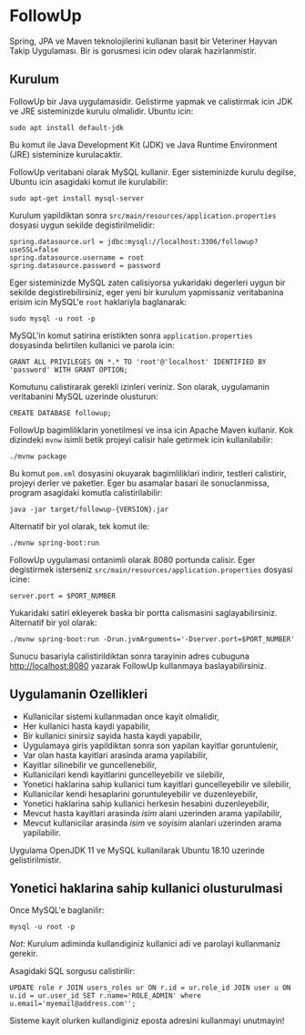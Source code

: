 # FollowUp

Spring, JPA ve Maven teknolojilerini kullanan basit bir Veteriner Hayvan Takip Uygulaması. Bir is gorusmesi icin odev 
olarak hazirlanmistir.

## Kurulum

FollowUp bir Java uygulamasidir. Gelistirme yapmak ve calistirmak icin JDK ve JRE sisteminizde kurulu olmalidir. Ubuntu icin:

`
sudo apt install default-jdk
`

Bu komut ile Java Development Kit (JDK) ve Java Runtime Environment (JRE) sisteminize kurulacaktir. 

FollowUp veritabani olarak MySQL kullanir. Eger sisteminizde kurulu degilse, Ubuntu icin asagidaki komut ile kurulabilir:

`
sudo apt-get install mysql-server
`

Kurulum yapildiktan sonra `src/main/resources/application.properties` dosyasi uygun sekilde degistirilmelidir:

```
spring.datasource.url = jdbc:mysql://localhost:3306/followup?useSSL=false
spring.datasource.username = root
spring.datasource.password = password
```

Eger sisteminizde MySQL zaten calisiyorsa yukaridaki degerleri uygun bir sekilde degistirebilirsiniz, eger yeni bir
kurulum yapmissaniz veritabanina erisim icin MySQL'e `root` haklariyla baglanarak:

`sudo mysql -u root -p`

MySQL'in komut satirina eristikten sonra `application.properties` dosyasinda belirtilen kullanici ve parola icin: 

`
GRANT ALL PRIVILEGES ON *.* TO 'root'@'localhost' IDENTIFIED BY 'password' WITH GRANT OPTION;
`

Komutunu calistirarak gerekli izinleri veriniz. Son olarak, uygulamanin veritabanini MySQL uzerinde olusturun:

`
CREATE DATABASE followup;
`

FollowUp bagimliliklarin yonetilmesi ve insa icin Apache Maven kullanir. Kok dizindeki `mvnw` isimli betik projeyi calisir
hale getirmek icin kullanilabilir:

```
./mvnw package
```

Bu komut `pom.xml` dosyasini okuyarak bagimliliklari indirir, testleri calistirir, projeyi derler ve paketler. 
Eger bu asamalar basari ile sonuclanmissa, program asagidaki komutla calistirilabilir:
 
`java -jar target/followup-{VERSION}.jar`

Alternatif bir yol olarak, tek komut ile: 

`
./mvnw spring-boot:run
`

FollowUp uygulamasi ontanimli olarak 8080 portunda calisir. Eger degistirmek isterseniz `src/main/resources/application.properties` dosyasi icine:

`
server.port = $PORT_NUMBER
`

Yukaridaki satiri ekleyerek baska bir portta calismasini saglayabilirsiniz. Alternatif bir yol olarak:

`
./mvnw spring-boot:run -Drun.jvmArguments='-Dserver.port=$PORT_NUMBER'
`

Sunucu basariyla calistirildiktan sonra tarayinin adres cubuguna [http://localhost:8080](http://localhost:8080) yazarak
FollowUp kullanmaya baslayabilirsiniz.
 

## Uygulamanin Ozellikleri

* Kullanicilar sistemi kullanmadan once kayit olmalidir,
* Her kullanici hasta kaydi yapabilir,
* Bir kullanici sinirsiz sayida hasta kaydi yapabilir,
* Uygulamaya giris yapildiktan sonra son yapilan kayitlar goruntulenir,
* Var olan hasta kayitlari arasinda arama yapilabilir,
* Kayitlar silinebilir ve guncellenebilir,
* Kullanicilari kendi kayitlarini guncelleyebilir ve silebilir,
* Yonetici haklarina sahip kullanici tum kayitlari guncelleyebilir ve silebilir,
* Kullanicilar kendi hesaplarini goruntuleyebilir ve duzenleyebilir,
* Yonetici haklarina sahip kullanici herkesin hesabini duzenleyebilir,
* Mevcut hasta kayitlari arasinda *isim* alani uzerinden arama yapilabilir,
* Mevcut kullanicilar arasinda *isim* ve *soyisim* alanlari uzerinden arama yapilabilir.

Uygulama OpenJDK 11 ve MySQL kullanilarak Ubuntu 18.10 uzerinde gelistirilmistir.

## Yonetici haklarina sahip kullanici olusturulmasi

Once MySQL'e baglanilir:

`
mysql -u root -p
`

*Not:* Kurulum adiminda kullandiginiz kullanici adi ve parolayi kullanmaniz gerekir. 

Asagidaki SQL sorgusu calistirilir:

`
UPDATE role r JOIN users_roles ur ON r.id = ur.role_id JOIN user u ON u.id = ur.user_id SET r.name='ROLE_ADMIN' where u.email='myemail@address.com'';
`

Sisteme kayit olurken kullandiginiz eposta adresini kullanmayi unutmayin! 

